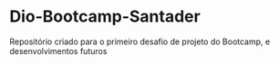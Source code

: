 # Dio-Bootcamp-Santader
Repositório criado para o primeiro desafio de projeto do Bootcamp, e desenvolvimentos futuros
